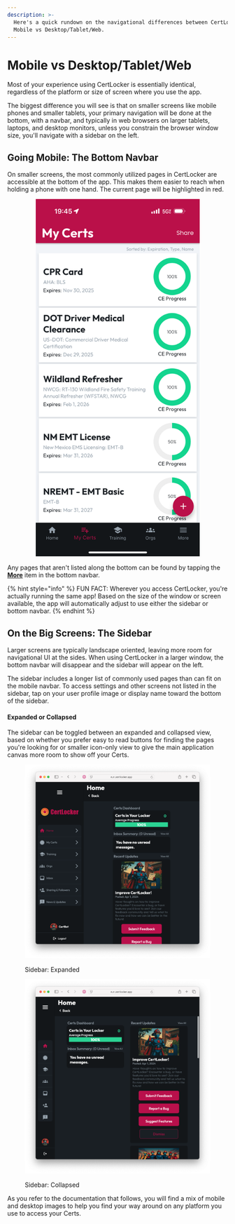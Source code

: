 ```yaml
---
description: >-
  Here's a quick rundown on the navigational differences between CertLocker on
  Mobile vs Desktop/Tablet/Web.
---
```


# Mobile vs Desktop/Tablet/Web

Most of your experience using CertLocker is essentially identical, regardless of the platform or size of screen where you use the app.

The biggest difference you will see is that on smaller screens like mobile phones and smaller tablets, your primary navigation will be done at the bottom, with a navbar, and typically in web browsers on larger tablets, laptops, and desktop monitors, unless you constrain the browser window size, you'll navigate with a sidebar on the left.

## Going Mobile: The Bottom Navbar

On smaller screens, the most commonly utilized pages in CertLocker are accessible at the bottom of the app. This makes them easier to reach when holding a phone with one hand. The current page will be highlighted in red.

<div align="center"><figure><img src="../.gitbook/assets/iphone-certs-light.PNG" alt="" width="375"><figcaption></figcaption></figure></div>

Any pages that aren't listed along the bottom can be found by tapping the [**More**](../more/more-options.md) item in the bottom navbar.

{% hint style="info" %}
FUN FACT: Wherever you access CertLocker, you're actually running the same app! Based on the size of the window or screen available, the app will automatically adjust to use either the sidebar or bottom navbar.
{% endhint %}

## On the Big Screens: The Sidebar

Larger screens are typically landscape oriented, leaving more room for navigational UI at the sides. When using CertLocker in a larger window, the bottom navbar will disappear and the sidebar will appear on the left.

The sidebar includes a longer list of commonly used pages than can fit on the mobile navbar. To access settings and other screens not listed in the sidebar, tap on your user profile image or display name toward the bottom of the sidebar.

#### Expanded or Collapsed

The sidebar can be toggled between an expanded and collapsed view, based on whether you prefer easy to read buttons for finding the pages you're looking for or smaller icon-only view to give the main application canvas more room to show off your Certs.

<figure><img src="../.gitbook/assets/sidebar-expanded.png" alt="" width="563"><figcaption><p>Sidebar: Expanded</p></figcaption></figure>

<figure><img src="../.gitbook/assets/sidebar-collapsed.png" alt="" width="563"><figcaption><p>Sidebar: Collapsed</p></figcaption></figure>

As you refer to the documentation that follows, you will find a mix of mobile and desktop images to help you find your way around on any platform you use to access your Certs.
